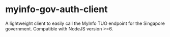 # myinfo-gov-auth-client
A lightweight client to easily call the MyInfo TUO endpoint for the Singapore government. Compatible with NodeJS version >=6.
